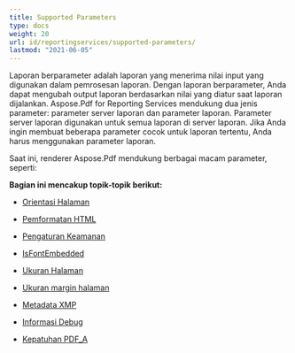 ```yaml
---
title: Supported Parameters
type: docs
weight: 20
url: id/reportingservices/supported-parameters/
lastmod: "2021-06-05"
---
```


Laporan berparameter adalah laporan yang menerima nilai input yang digunakan dalam pemrosesan laporan. Dengan laporan berparameter, Anda dapat mengubah output laporan berdasarkan nilai yang diatur saat laporan dijalankan. Aspose.Pdf for Reporting Services mendukung dua jenis parameter: parameter server laporan dan parameter laporan. Parameter server laporan digunakan untuk semua laporan di server laporan. Jika Anda ingin membuat beberapa parameter cocok untuk laporan tertentu, Anda harus menggunakan parameter laporan.

Saat ini, renderer Aspose.Pdf mendukung berbagai macam parameter, seperti:

**Bagian ini mencakup topik-topik berikut:**

- [Orientasi Halaman](/pdf/reportingservices/page-orientation/)
- [Pemformatan HTML](/pdf/reportingservices/html-formatting/)
- [Pengaturan Keamanan](/pdf/reportingservices/security-setting/)
- [IsFontEmbedded](/pdf/reportingservices/isfontembedded/)

- [Ukuran Halaman](/pdf/reportingservices/pagesize/)
- [Ukuran margin halaman](/pdf/reportingservices/page-margin-size/)
- [Metadata XMP](/pdf/reportingservices/xmp-metadata/)
- [Informasi Debug](/pdf/reportingservices/debug-information/)
- [Kepatuhan PDF_A](/pdf/reportingservices/pdf_a-conformance/)